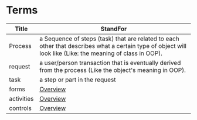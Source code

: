 # Terms

Title|StandFor
------|-----
Process|a Sequence of steps (task) that are related to each other that describes what a certain type of object will look like (Like: the meaning of class in OOP).
request| a user/person transaction that is eventually derived from the process (Like the object's meaning in OOP).
task| a step or part in the request
forms|[Overview](./st_forms.md/#overview)
activities|[Overview](./st_activity.md/#overview)
controls|[Overview](./controls.md/#overview)
